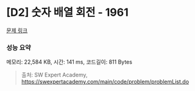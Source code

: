 # [D2] 숫자 배열 회전 - 1961 

[문제 링크](https://swexpertacademy.com/main/code/problem/problemDetail.do?contestProbId=AV5Pq-OKAVYDFAUq) 

### 성능 요약

메모리: 22,584 KB, 시간: 141 ms, 코드길이: 811 Bytes



> 출처: SW Expert Academy, https://swexpertacademy.com/main/code/problem/problemList.do